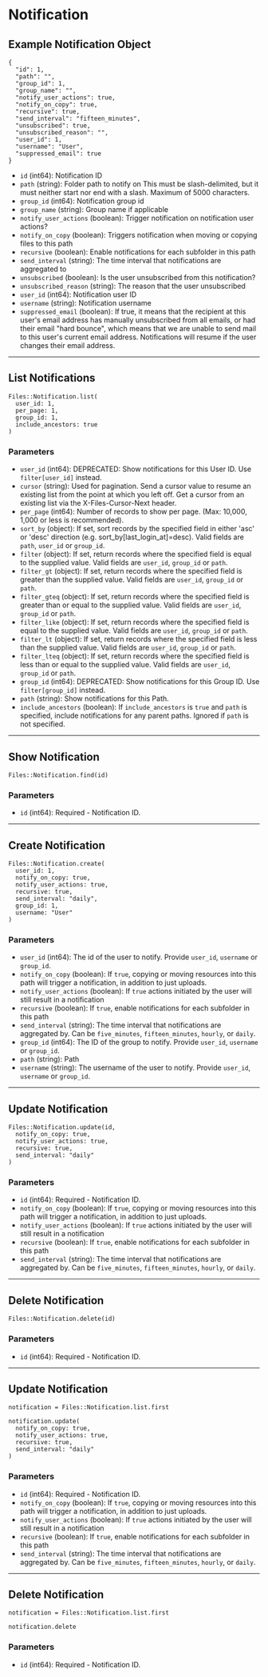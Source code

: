 # Notification

## Example Notification Object

```
{
  "id": 1,
  "path": "",
  "group_id": 1,
  "group_name": "",
  "notify_user_actions": true,
  "notify_on_copy": true,
  "recursive": true,
  "send_interval": "fifteen_minutes",
  "unsubscribed": true,
  "unsubscribed_reason": "",
  "user_id": 1,
  "username": "User",
  "suppressed_email": true
}
```

* `id` (int64): Notification ID
* `path` (string): Folder path to notify on This must be slash-delimited, but it must neither start nor end with a slash. Maximum of 5000 characters.
* `group_id` (int64): Notification group id
* `group_name` (string): Group name if applicable
* `notify_user_actions` (boolean): Trigger notification on notification user actions?
* `notify_on_copy` (boolean): Triggers notification when moving or copying files to this path
* `recursive` (boolean): Enable notifications for each subfolder in this path
* `send_interval` (string): The time interval that notifications are aggregated to
* `unsubscribed` (boolean): Is the user unsubscribed from this notification?
* `unsubscribed_reason` (string): The reason that the user unsubscribed
* `user_id` (int64): Notification user ID
* `username` (string): Notification username
* `suppressed_email` (boolean): If true, it means that the recipient at this user's email address has manually unsubscribed from all emails, or had their email "hard bounce", which means that we are unable to send mail to this user's current email address. Notifications will resume if the user changes their email address.


---

## List Notifications

```
Files::Notification.list(
  user_id: 1, 
  per_page: 1, 
  group_id: 1, 
  include_ancestors: true
)
```

### Parameters

* `user_id` (int64): DEPRECATED: Show notifications for this User ID. Use `filter[user_id]` instead.
* `cursor` (string): Used for pagination.  Send a cursor value to resume an existing list from the point at which you left off.  Get a cursor from an existing list via the X-Files-Cursor-Next header.
* `per_page` (int64): Number of records to show per page.  (Max: 10,000, 1,000 or less is recommended).
* `sort_by` (object): If set, sort records by the specified field in either 'asc' or 'desc' direction (e.g. sort_by[last_login_at]=desc). Valid fields are `path`, `user_id` or `group_id`.
* `filter` (object): If set, return records where the specified field is equal to the supplied value. Valid fields are `user_id`, `group_id` or `path`.
* `filter_gt` (object): If set, return records where the specified field is greater than the supplied value. Valid fields are `user_id`, `group_id` or `path`.
* `filter_gteq` (object): If set, return records where the specified field is greater than or equal to the supplied value. Valid fields are `user_id`, `group_id` or `path`.
* `filter_like` (object): If set, return records where the specified field is equal to the supplied value. Valid fields are `user_id`, `group_id` or `path`.
* `filter_lt` (object): If set, return records where the specified field is less than the supplied value. Valid fields are `user_id`, `group_id` or `path`.
* `filter_lteq` (object): If set, return records where the specified field is less than or equal to the supplied value. Valid fields are `user_id`, `group_id` or `path`.
* `group_id` (int64): DEPRECATED: Show notifications for this Group ID. Use `filter[group_id]` instead.
* `path` (string): Show notifications for this Path.
* `include_ancestors` (boolean): If `include_ancestors` is `true` and `path` is specified, include notifications for any parent paths. Ignored if `path` is not specified.


---

## Show Notification

```
Files::Notification.find(id)
```

### Parameters

* `id` (int64): Required - Notification ID.


---

## Create Notification

```
Files::Notification.create(
  user_id: 1, 
  notify_on_copy: true, 
  notify_user_actions: true, 
  recursive: true, 
  send_interval: "daily", 
  group_id: 1, 
  username: "User"
)
```

### Parameters

* `user_id` (int64): The id of the user to notify. Provide `user_id`, `username` or `group_id`.
* `notify_on_copy` (boolean): If `true`, copying or moving resources into this path will trigger a notification, in addition to just uploads.
* `notify_user_actions` (boolean): If `true` actions initiated by the user will still result in a notification
* `recursive` (boolean): If `true`, enable notifications for each subfolder in this path
* `send_interval` (string): The time interval that notifications are aggregated by.  Can be `five_minutes`, `fifteen_minutes`, `hourly`, or `daily`.
* `group_id` (int64): The ID of the group to notify.  Provide `user_id`, `username` or `group_id`.
* `path` (string): Path
* `username` (string): The username of the user to notify.  Provide `user_id`, `username` or `group_id`.


---

## Update Notification

```
Files::Notification.update(id, 
  notify_on_copy: true, 
  notify_user_actions: true, 
  recursive: true, 
  send_interval: "daily"
)
```

### Parameters

* `id` (int64): Required - Notification ID.
* `notify_on_copy` (boolean): If `true`, copying or moving resources into this path will trigger a notification, in addition to just uploads.
* `notify_user_actions` (boolean): If `true` actions initiated by the user will still result in a notification
* `recursive` (boolean): If `true`, enable notifications for each subfolder in this path
* `send_interval` (string): The time interval that notifications are aggregated by.  Can be `five_minutes`, `fifteen_minutes`, `hourly`, or `daily`.


---

## Delete Notification

```
Files::Notification.delete(id)
```

### Parameters

* `id` (int64): Required - Notification ID.


---

## Update Notification

```
notification = Files::Notification.list.first

notification.update(
  notify_on_copy: true,
  notify_user_actions: true,
  recursive: true,
  send_interval: "daily"
)
```

### Parameters

* `id` (int64): Required - Notification ID.
* `notify_on_copy` (boolean): If `true`, copying or moving resources into this path will trigger a notification, in addition to just uploads.
* `notify_user_actions` (boolean): If `true` actions initiated by the user will still result in a notification
* `recursive` (boolean): If `true`, enable notifications for each subfolder in this path
* `send_interval` (string): The time interval that notifications are aggregated by.  Can be `five_minutes`, `fifteen_minutes`, `hourly`, or `daily`.


---

## Delete Notification

```
notification = Files::Notification.list.first

notification.delete
```

### Parameters

* `id` (int64): Required - Notification ID.
